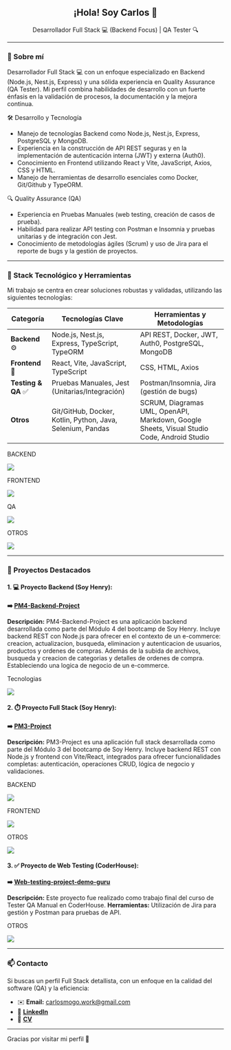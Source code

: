 <h2 align="center">¡Hola! Soy Carlos 👋</h2>

<p align="center">
  Desarrollador Full Stack 💻 (Backend Focus) | QA Tester 🔍
</p>

---

### 💼 Sobre mí

Desarrollador Full Stack 💻 con un enfoque especializado en Backend (Node.js, Nest.js, Express) y una sólida experiencia en Quality Assurance (QA Tester). Mi perfil combina habilidades de desarrollo con un fuerte énfasis en la validación de procesos, la documentación y la mejora continua.

🛠️ Desarrollo y Tecnología
- Manejo de tecnologías Backend como Node.js, Nest.js, Express, PostgreSQL y MongoDB.
- Experiencia en la construcción de API REST seguras y en la implementación de autenticación interna (JWT) y  externa (Auth0).
- Conocimiento en Frontend utilizando React y Vite, JavaScript, Axios, CSS y HTML.
- Manejo de herramientas de desarrollo esenciales como Docker, Git/Github y TypeORM.

🔍 Quality Assurance (QA)
- Experiencia en Pruebas Manuales (web testing, creación de casos de prueba).
- Habilidad para realizar API testing con Postman e Insomnia y pruebas unitarias y de integración con Jest.
- Conocimiento de metodologías ágiles (Scrum) y uso de Jira para el reporte de bugs y la gestión de proyectos.

---

### 🧰 Stack Tecnológico y Herramientas

Mi trabajo se centra en crear soluciones robustas y validadas, utilizando las siguientes tecnologías:

| Categoría | Tecnologías Clave | Herramientas y Metodologías |
|-----------|-------------------|-----------------------------|
| **Backend** ⚙️ | Node.js, Nest.js, Express, TypeScript, TypeORM | API REST, Docker, JWT, Auth0, PostgreSQL, MongoDB |
| **Frontend** 🎨 | React, Vite, JavaScript, TypeScript | CSS, HTML, Axios |
| **Testing & QA** ✅ | Pruebas Manuales, Jest (Unitarias/Integración) | Postman/Insomnia, Jira (gestión de bugs) |
| **Otros** | Git/GitHub, Docker, Kotlin, Python, Java, Selenium, Pandas | SCRUM, Diagramas UML, OpenAPI, Markdown, Google Sheets, Visual Studio Code, Android Studio |

<p align="center">
  <p>BACKEND</p>
    <img src="https://skillicons.dev/icons?i=nodejs,nestjs,express,js,ts,postgres,mongodb" />
</p>

<p align="center">
  <p>FRONTEND</p>
    <img src="https://skillicons.dev/icons?i=react,vite,js,ts,css,html" />
</p>

<p align="center">
  <p>QA</p>
    <img src="https://skillicons.dev/icons?i=jest,postman" />
</p>

<p align="center">
  <p>OTROS</p>
    <img src="https://skillicons.dev/icons?i=npm,docker,git,github,kotlin,py,selenium,java,vscode,androidstudio,discord" />
</p>

---

### 📂 Proyectos Destacados

#### 1. 💻 Proyecto Backend (Soy Henry):

**➡️ [PM4-Backend-Project](https://github.com/Mogo943/PM4-Backend-Project)**

**Descripción:** PM4-Backend-Project es una aplicación backend desarrollada como parte del Módulo 4 del bootcamp de Soy Henry. Incluye backend REST con Node.js para ofrecer en el contexto de un e-commerce: creacion, actualizacion, busqueda, eliminacion y autenticacion de usuarios, productos y ordenes de compras. Además de la subida de archivos, busqueda y creacion de categorias y detalles de ordenes de compra. Estableciendo una logica de negocio de un e-commerce.

<p align="center">
  <p>Tecnologias</p>
    <img src="https://skillicons.dev/icons?i=git,github,js,nestjs,nodejs,npm,ts,postgres,postman,vscode," />
</p>

#### 2. ⏱️ Proyecto Full Stack (Soy Henry):

**➡️ [PM3-Project](https://github.com/Mogo943/PM3-Project)**

**Descripción:** PM3-Project es una aplicación full stack desarrollada como parte del Módulo 3 del bootcamp de Soy Henry. Incluye backend REST con Node.js y frontend con Vite/React, integrados para ofrecer funcionalidades completas: autenticación, operaciones CRUD, lógica de negocio y validaciones.

<p align="center">
  <p>BACKEND</p>
    <img src="https://skillicons.dev/icons?i=express,js,nodejs,ts,postgres" />
</p>

<p align="center">
  <p>FRONTEND</p>
    <img src="https://skillicons.dev/icons?i=css,html,js,ts,react,vite" />
</p>

<p align="center">
  <p>OTROS</p>
    <img src="https://skillicons.dev/icons?i=git,github,npm,postman,vscode" />
</p>

#### 3. ✅ Proyecto de Web Testing (CoderHouse):

**➡️ [Web-testing-project-demo-guru](https://github.com/Mogo943/qa-project-demo-guru)**

**Descripción:** Este proyecto fue realizado como trabajo final del curso de Tester QA Manual en CoderHouse.
**Herramientas:** Utilización de Jira para gestión y Postman para pruebas de API.

<p align="center">
  <p>OTROS</p>
    <img src="https://skillicons.dev/icons?i=postman" />
</p>

---

### 📫 Contacto

Si buscas un perfil Full Stack detallista, con un enfoque en la calidad del software (QA) y la eficiencia:
- ✉️ **Email:** carlosmogo.work@gmail.com
- 💼 [**LinkedIn**](https://www.linkedin.com/in/carlosmogollon-it/)
- 📁 [**CV**](https://bit.ly/carlos-mogollon-cv)

---

Gracias por visitar mi perfil 💙
